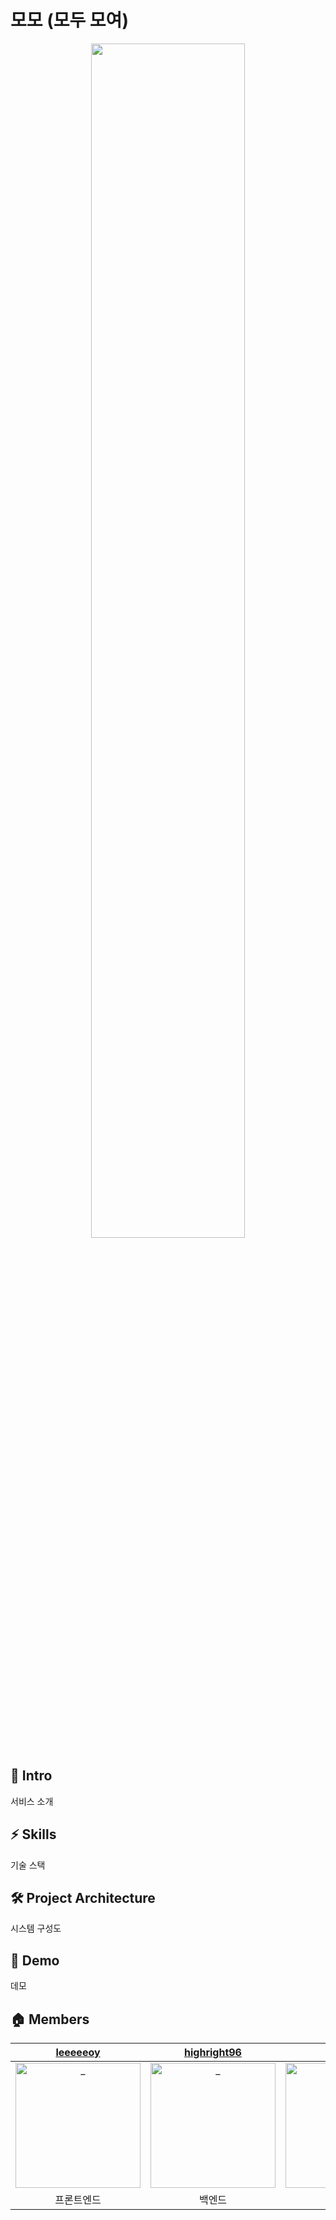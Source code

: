 # 모모 (모두 모여)

<p align="center">
  <img src="https://user-images.githubusercontent.com/55661631/141675676-e4232f14-9c7c-40c5-a5c8-45160b3548d6.png" width="70%" height="70%"></a>
</p>

## 🚀 Intro

서비스 소개

## ⚡️ Skills

기술 스택

## 🛠 Project Architecture

시스템 구성도

## 🎥 Demo

데모

## 🏠 Members

|            [leeeeeoy](https://github.com/leeeeeoy)             |            [highright96](https://github.com/highright96)             |            [Gun Kim](https://github.com/gunkim)             |  
| :----------------------------------------------------------: | :----------------------------------------------------------: | :----------------------------------------------------------: 
| <img src="https://avatars.githubusercontent.com/u/63850050?v=4" width=200px alt="_"/> | <img src="https://user-images.githubusercontent.com/55661631/141674899-d7496769-6736-47ee-a0cc-2c631520790a.jpg" width=200px alt="_"/>  | <img src="https://user-images.githubusercontent.com/55661631/146635003-76581188-a138-4e94-8ea9-2b92b00ef35d.png" width=200px alt="_"/> 
|                         프론트엔드                         |                        백엔드                         |                        백엔드                         | 

